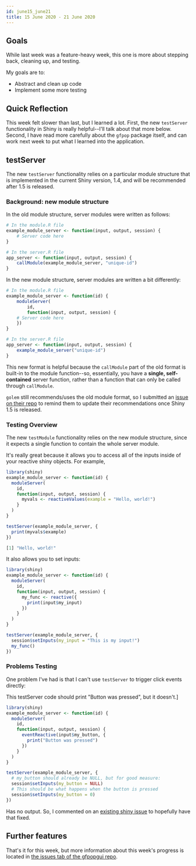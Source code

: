 ```yaml
---
id: june15_june21
title: 15 June 2020 - 21 June 2020
---
```


## Goals

While last week was a feature-heavy week, this one is more about stepping back, cleaning up, and testing.

My goals are to:

* Abstract and clean up code
* Implement some more testing

## Quick Reflection

This week felt slower than last, but I learned a lot. First, the new `testServer` functionality in Shiny is really helpful--I'll talk about that more below. Second, I have read more carefully about the `gfpop` package itself, and can work next week to put what I learned into the application.

## testServer

The new `testServer` functionality relies on a particular module structure that is implemented in the current Shiny version, 1.4, and will be recommended after 1.5 is released.

### Background: new module structure

In the old module structure, server modules were written as follows:

```R
# In the module.R file
example_module_server <- function(input, output, session) {
    # Server code here
}
```

```R
# In the server.R file
app_server <- function(input, output, session) {
    callModule(example_module_server, "unique-id")
}
```

In the new module structure, server modules are written a bit differently: 

```R
# In the module.R file
example_module_server <- function(id) {
    moduleServer(
        id,
        function(input, output, session) {
    # Server code here
    })
}
```

```R
# In the server.R file
app_server <- function(input, output, session) {
    example_module_server("unique-id")
}
```

This new format is helpful because the `callModule` part of the old format is built-in to the module function--so, essentially, you have a **single, self-contained** server function, rather than a function that can only be called through `callModule`.

`golem` still recommends/uses the old module format, so I submitted an [issue on their repo](https://github.com/ThinkR-open/golem/issues/455) to remind them to update their recommendations once Shiny 1.5 is released.

### Testing Overview

The new `testModule` functionality relies on the new module structure, since it expects a single function to contain the whole server module.

It's really great because it allows you to access all of the inputs inside of your reactive shiny objects. For example,

```R
library(shiny)
example_module_server <- function(id) {
  moduleServer(
    id,
    function(input, output, session) {
      myvals <- reactiveValues(example = "Hello, world!")
    }
  )
}

testServer(example_module_server, {
  print(myvals$example)
})
```

```R
[1] "Hello, world!"
```

It also allows you to set inputs:

```R
library(shiny)
example_module_server <- function(id) {
  moduleServer(
    id,
    function(input, output, session) {
      my_func <- reactive({
        print(input$my_input)
      })
    }
  )
}

testServer(example_module_server, {
  session$setInputs(my_input = "This is my input!")
  my_func()
})
```

### Problems Testing

One problem I've had is that I can't use `testServer` to trigger click events directly:

This testServer code should print "Button was pressed", but it doesn't.]

```R
library(shiny)
example_module_server <- function(id) {
  moduleServer(
    id,
    function(input, output, session) {
      eventReactive(input$my_button, {
        print("Button was pressed")
      })
    }
  )
}

testServer(example_module_server, {
  # my_button should already be NULL, but for good measure:
  session$setInputs(my_button = NULL)
  # This should be what happens when the button is pressed
  session$setInputs(my_button = 0)
})
```

Has no output. So, I commented on an [existing shiny issue](https://github.com/rstudio/shiny/issues/2745) to hopefully have that fixed.

## Further features

That's it for this week, but more information about this week's progress is located in [the issues tab of the gfpopgui repo](https://github.com/julianstanley/gfpopgui/issues).
